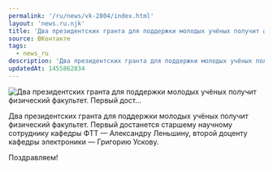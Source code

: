 ```yaml
---
permalink: '/ru/news/vk-2804/index.html'
layout: 'news.ru.njk'
title: 'Два президентских гранта для поддержки молодых учёных получит физический факультет. Первый дост'
source: ВКонтакте
tags:
  - news_ru
description: 'Два президентских гранта для поддержки молодых учёных получит физический факультет. Первый дост…'
updatedAt: 1455862834
---
```

![Два президентских гранта для поддержки молодых учёных получит физический факультет. Первый дост…](https://sun9-55.userapi.com/impf/c633823/v633823484/16a39/W3b8z9hjd5w.jpg?size=594x420&quality=96&proxy=1&sign=736d860e1db53abad956032165d7919f&c_uniq_tag=1IkbU9noIrtAbXy8jd7JycBrgXshEKMKrMtWvIOjH2k&type=album)

Два президентских гранта для поддержки молодых учёных получит физический факультет. Первый достанется старшему научному сотруднику кафедры ФТТ — Александру Леньшину, второй доценту кафедры электроники — Григорию Ускову.

Поздравляем!
